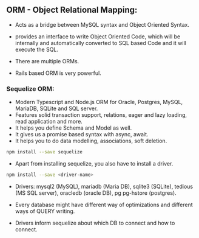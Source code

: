 ## ORM - Object Relational Mapping:

- Acts as a bridge between MySQL syntax and Object Oriented Syntax.
- provides an interface to write Object Oriented Code, which will be internally and automatically converted to SQL based Code and it will execute the SQL.
- There are multiple ORMs.

- Rails based ORM is very powerful.

### Sequelize ORM:

- Modern Typescript and Node.js ORM for Oracle, Postgres, MySQL, MariaDB, SQLite and SQL server.
- Features solid transaction support, relations, eager and lazy loading, read application and more.
- It helps you define Schema and Model as well.
- It gives us a promise based syntax with async, await.
- It helps you to do data modelling, associations, soft deletion.

```bash
npm install --save sequelize
```

- Apart from installing sequelize, you also have to install a driver.

```bash
npm install --save <driver-name>
```

- Drivers: mysql2 (MySQL), mariadb (Maria DB), sqlite3 (SQLite), tedious (MS SQL server), oracledb (oracle DB), pg pg-hstore (postgres).

- Every database might have different way of optimizations and different ways of QUERY writing.

- Drivers inform sequelize about which DB to connect and how to connect.
